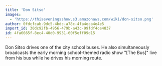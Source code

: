 ```yaml
---
title: 'Don Sitso'
images:
  - 'https://thiseveningsshow.s3.amazonaws.com/wiki/don-sitso.png'
author: 0fdcfcab-9dc5-4bdc-a78c-4fa4eca4e4e5
import_id: 30dc92fb-4956-479b-a43c-99fdf4ce4837
id: 4fa6665f-8ec4-40d0-9931-60f5eff09d15
---
```

Don Sitso drives one of the city school buses. He also simultaneously broadcasts the early morning school-themed radio show "[The Bus]" live from his bus while he drives his morning route.
